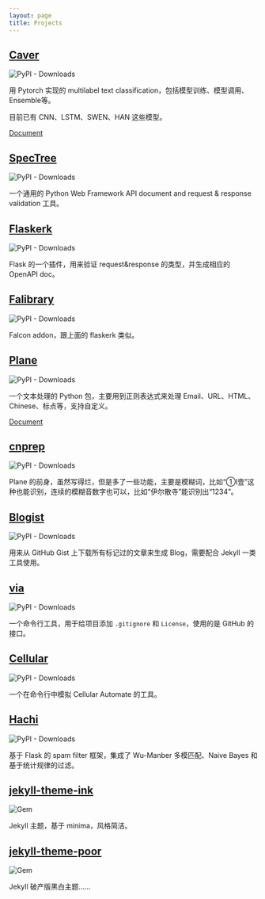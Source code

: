 ```yaml
---
layout: page
title: Projects
---
```


## [Caver](https://github.com/guokr/Caver)
![PyPI - Downloads](https://img.shields.io/pypi/dm/caver)

用 Pytorch 实现的 multilabel text classification，包括模型训练、模型调用、Ensemble等。

目前已有 CNN、LSTM、SWEN、HAN 这些模型。

[Document](https://guokr.github.io/Caver)

## [SpecTree](https://github.com/0b01001001/spectree)
![PyPI - Downloads](https://img.shields.io/pypi/dm/spectree)

一个通用的 Python Web Framework API document and request & response validation 工具。

## [Flaskerk](https://github.com/kemingy/flaskerk)
![PyPI - Downloads](https://img.shields.io/pypi/dm/flaskerk)

Flask 的一个插件，用来验证 request&response 的类型，并生成相应的 OpenAPI doc。

## [Falibrary](https://github.com/kemingy/falibrary)
![PyPI - Downloads](https://img.shields.io/pypi/dm/falibrary)

Falcon addon，跟上面的 flaskerk 类似。

## [Plane](https://github.com/kemingy/Plane)
![PyPI - Downloads](https://img.shields.io/pypi/dm/plane)

一个文本处理的 Python 包，主要用到正则表达式来处理 Email、URL、HTML、Chinese、标点等，支持自定义。

[Document](https://kemingy.github.io/Plane/)

## [cnprep](https://github.com/kemingy/cnprep)
![PyPI - Downloads](https://img.shields.io/pypi/dm/cnprep)

Plane 的前身，虽然写得烂，但是多了一些功能，主要是模糊词，比如“①Ⅰ壹”这种也能识别，连续的模糊音数字也可以，比如“伊尔散寺”能识别出“1234”。

## [Blogist](https://github.com/kemingy/blogist)
![PyPI - Downloads](https://img.shields.io/pypi/dm/blogist)

用来从 GitHub Gist 上下载所有标记过的文章来生成 Blog，需要配合 Jekyll 一类工具使用。

## [via](https://github.com/kemingy/via)
![PyPI - Downloads](https://img.shields.io/pypi/dm/via)

一个命令行工具，用于给项目添加 `.gitignore` 和 `License`，使用的是 GitHub 的接口。

## [Cellular](https://github.com/kemingy/cellular)
![PyPI - Downloads](https://img.shields.io/pypi/dm/cellular)

一个在命令行中模拟 Cellular Automate 的工具。

## [Hachi](https://github.com/guokr/Hachi)
![PyPI - Downloads](https://img.shields.io/pypi/dm/hachi)

基于 Flask 的 spam filter 框架，集成了 Wu-Manber 多模匹配、Naive Bayes 和基于统计规律的过滤。

## [jekyll-theme-ink](https://github.com/kemingy/jekyll-theme-ink)

![Gem](https://img.shields.io/gem/dt/jekyll-theme-ink.svg)

Jekyll 主题，基于 minima，风格简洁。

## [jekyll-theme-poor](https://github.com/kemingy/jekyll-theme-poor)

![Gem](https://img.shields.io/gem/dt/jekyll-theme-poor.svg)

Jekyll 破产版黑白主题……

